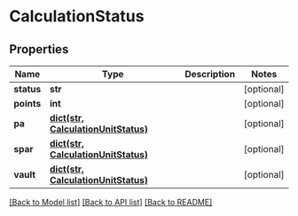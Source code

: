 # CalculationStatus

## Properties
Name | Type | Description | Notes
------------ | ------------- | ------------- | -------------
**status** | **str** |  | [optional] 
**points** | **int** |  | [optional] 
**pa** | [**dict(str, CalculationUnitStatus)**](CalculationUnitStatus.md) |  | [optional] 
**spar** | [**dict(str, CalculationUnitStatus)**](CalculationUnitStatus.md) |  | [optional] 
**vault** | [**dict(str, CalculationUnitStatus)**](CalculationUnitStatus.md) |  | [optional] 

[[Back to Model list]](../README.md#documentation-for-models) [[Back to API list]](../README.md#documentation-for-api-endpoints) [[Back to README]](../README.md)


